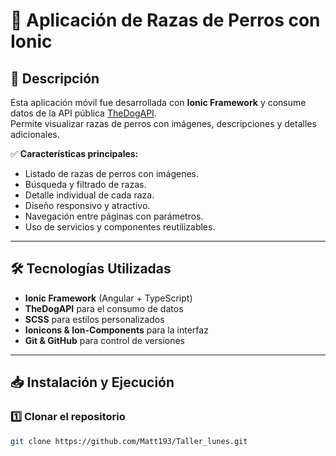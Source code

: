  # 🐶 Aplicación de Razas de Perros con Ionic

## 📌 Descripción

Esta aplicación móvil fue desarrollada con **Ionic Framework** y consume datos de la API pública [TheDogAPI](https://api.thedogapi.com/v1).  
Permite visualizar razas de perros con imágenes, descripciones y detalles adicionales.  

✅ **Características principales:**  
- Listado de razas de perros con imágenes.  
- Búsqueda y filtrado de razas.  
- Detalle individual de cada raza.  
- Diseño responsivo y atractivo.  
- Navegación entre páginas con parámetros.  
- Uso de servicios y componentes reutilizables.  

---

## 🛠️ Tecnologías Utilizadas

- **Ionic Framework** (Angular + TypeScript)  
- **TheDogAPI** para el consumo de datos  
- **SCSS** para estilos personalizados  
- **Ionicons & Ion-Components** para la interfaz  
- **Git & GitHub** para control de versiones  

---

## 📥 Instalación y Ejecución

### **1️⃣ Clonar el repositorio**
```bash
git clone https://github.com/Matt193/Taller_lunes.git
